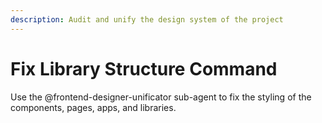 ```yaml
---
description: Audit and unify the design system of the project
---
```


# Fix Library Structure Command

Use the @frontend-designer-unificator sub-agent to fix the styling of the components, pages, apps, and libraries.
